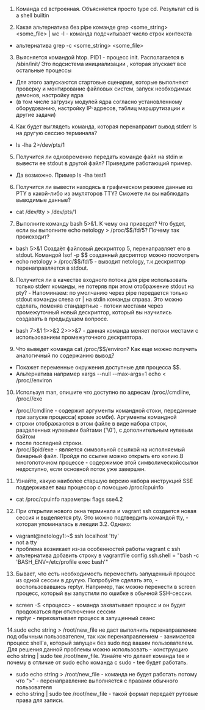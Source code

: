 1. Команда cd встроенная. Объясняется просто type cd. Результат cd is a shell builtin

2. Какая альтернатива без pipe команде grep <some_string> <some_file> | wc -l - команда подсчитывает число строк контекста
- альтернатива grep -c <some_string> <some_file>

3. Выясняется командой htop. PID1 - процесс init. Располагается в /sbin/init/ Это подсистема инициализации , которая зпускает все остальные процессы
-  Для этого запускаются стартовые сценарии, которые выполняют проверку и монтирование файловых систем, запуск необходимых демонов, настройку ядра
-  (в том числе загрузку модулей ядра согласно установленному оборудованию, настройку IP-адресов, таблиц маршрутизации и другие задачи)

4. Как будет выглядеть команда, которая перенаправит вывод stderr ls на другую сессию терминала?
- ls -lha 2>/dev/pts/1 

5. Получится ли одновременно передать команде файл на stdin и вывести ее stdout в другой файл? Приведите работающий пример.
- Да возможно. Пример ls -lha <test >test1

6. Получится ли вывести находясь в графическом режиме данные из PTY в какой-либо из эмуляторов TTY? Сможете ли вы наблюдать выводимые данные?
- cat /dev/tty > /dev/pts/1

7. Выполните команду bash 5>&1. К чему она приведет? Что будет, если вы выполните echo netology > /proc/$$/fd/5? Почему так происходит?
- bash 5>&1  Создаёт файловый дескриптор 5, перенаправляет его в stdout. Командой lsof -p $$ созданный десриптор можно посмотреть
- echo netology > /proc/$$/fd/5 - выводит netology, т.к дескриптор перенаправляется в stdout.

8. Получится ли в качестве входного потока для pipe использовать только stderr команды, не потеряв при этом отображение stdout на pty? - Напоминаем: по умолчанию через pipe передается только stdout команды слева от | на stdin команды справа. Это можно сделать, поменяв стандартные - потоки местами через промежуточный новый дескриптор, который вы научились создавать в предыдущем вопросе.
- bash 7>&1 1>>&2 2>>>&7 - данная команда меняет потоки местами с использованием промежуточного дескриптора.

9. Что выведет команда cat /proc/$$/environ? Как еще можно получить аналогичный по содержанию вывод?
- Покажет переменные окружения доступные для процесса $$.
- Альтернатива например xargs --null --max-args=1 echo < /proc/<pid>/environ

10. Используя man, опишите что доступно по адресам /proc/<PID>/cmdline, /proc/<PID>/exe
- /proc/<PID>/cmdline - содержит аргументы командной стоки, переданные при запуске процесса( кроме зомби). Аргументы командной
- строки отображаются в этом файле в виде набора строк, разделенных нулевыми байтами ('\0'), с дополнительным нулевым байтом
- после последней строки.
- /proc/$pid/exe - является символьной ссылкой на исполняемый бинарный файл. Пройдя по ссылке можно открыть его копию.В многопоточном процессе - содержимое этой символическойссылки недоступно, если основной поток уже завершен.
  
11. Узнайте, какую наиболее старшую версию набора инструкций SSE поддерживает ваш процессор с помощью /proc/cpuinfo
- cat /proc/cpuinfo параметры flags sse4.2

12. При открытии нового окна терминала и vagrant ssh создается новая сессия и выделяется pty. Это можно подтвердить командой tty, - которая упоминалась в лекции 3.2. Однако:
- vagrant@netology1:~$ ssh localhost 'tty'
- not a tty
- проблема возникает из-за особенностей работы vagrant c ssh
- альтернатива добавить строку в vagrantfile config.ssh.shell = "bash -c 'BASH_ENV=/etc/profile exec bash'"

13. Бывает, что есть необходимость переместить запущенный процесс из одной сессии в другую. Попробуйте сделать это, - воспользовавшись reptyr. Например, так можно перенести в screen процесс, который вы запустили по ошибке в обычной SSH-сессии.
- screen -S <процесс> - команда захватывает процесс и он будет продожаться при отключении сессии
- reptyr <PID of running process to attach> - перехватывает процесс в запущенный сеанс

14.sudo echo string > /root/new_file не даст выполнить перенаправление под обычным пользователем, так как перенаправлением - занимается процесс shell'а, который запущен без sudo под вашим пользователем. Для решения данной проблемы можно использовать - конструкцию echo string | sudo tee /root/new_file. Узнайте что делает команда tee и почему в отличие от sudo echo команда с sudo - tee будет работать.
- sudo echo string > /root/new_file - команда не будет работать потому что ">" - перенаправление выполняется с правами обычного пользователя
- echo string | sudo tee /root/new_file - такой формат передаёт рутовые права для записи.









